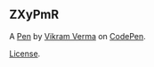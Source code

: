 ZXyPmR
------


A [Pen](https://codepen.io/Vikram_Verma/pen/ZXyPmR) by [Vikram Verma](https://codepen.io/Vikram_Verma) on [CodePen](https://codepen.io).

[License](https://codepen.io/Vikram_Verma/pen/ZXyPmR/license).